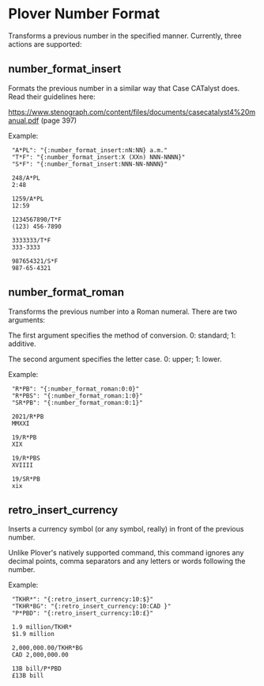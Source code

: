 # Plover Number Format

Transforms a previous number in the specified manner. Currently, three actions are supported:

## number_format_insert

Formats the previous number in a similar way that Case CATalyst does. Read their guidelines here:

https://www.stenograph.com/content/files/documents/casecatalyst4%20manual.pdf (page 397)

Example:

```
 "A*PL": "{:number_format_insert:nN:NN} a.m."
 "T*F": "{:number_format_insert:X (XXn) NNN-NNNN}"
 "S*F": "{:number_format_insert:NNN-NN-NNNN}"
 
 248/A*PL
 2:48
 
 1259/A*PL
 12:59
 
 1234567890/T*F
 (123) 456-7890
 
 3333333/T*F
 333-3333
 
 987654321/S*F
 987-65-4321
 ```
 
 ## number_format_roman

Transforms the previous number into a Roman numeral. There are two arguments:

The first argument specifies the method of conversion. 0: standard; 1: additive.

The second argument specifies the letter case. 0: upper; 1: lower.

Example:

```
 "R*PB": "{:number_format_roman:0:0}"
 "R*PBS": "{:number_format_roman:1:0}"
 "SR*PB": "{:number_format_roman:0:1}"
 
 2021/R*PB
 MMXXI
 
 19/R*PB
 XIX
 
 19/R*PBS
 XVIIII
 
 19/SR*PB
 xix
 ```
 
 ## retro_insert_currency

Inserts a currency symbol (or any symbol, really) in front of the previous number.

Unlike Plover's natively supported command, this command ignores any decimal points, comma separators and any letters or words following the number.

Example:

```
 "TKHR*": "{:retro_insert_currency:10:$}"
 "TKHR*BG": "{:retro_insert_currency:10:CAD }"
 "P*PBD": "{:retro_insert_currency:10:£}"
 
 1.9 million/TKHR*
 $1.9 million
 
 2,000,000.00/TKHR*BG
 CAD 2,000,000.00
 
 13B bill/P*PBD
 £13B bill
 ```